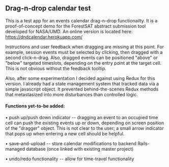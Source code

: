 ## Drag-n-drop calendar test

This is a test app for an events calendar drag-n-drop functionailty.  It is a proof-of-concept demo for the ForestSAT abstract submission tool developed for NASA/UMD.  An online version is located here: https://dndcalendar.herokuapp.com/

Instructions and user feedback when dragging are missing at this point.  For example, session events must be selected by clicking, then dragged with a second click-n-drag.  Also, dragged events can be positioned "above" or "below" targeted timeslots, depending on the entry point at the target cell.  This is not obvious without the feedback tooltip.   

Also, after some experimentation I decided against using Redux for this version. I already had a state management system that tracked data via a simple javascript object.  It prevented behind-the-scenes Redux methods that metastasized into more disturbances than controlled logic.  

#### Functions yet-to-be added:

• push up/push down indicator -- dragging an event to an occupied time cell can push the existing events up or down, depending on screen position of the "dragger" object.  This is not clear to the user; a small arrow indicator that pops up when entering a new cell should be helpful.

• save-and-upload -- store calendar modifications to backend Rails-managed database (once linked with existing master project)

• undo/redo functionality -- allow for time-travel functionality
